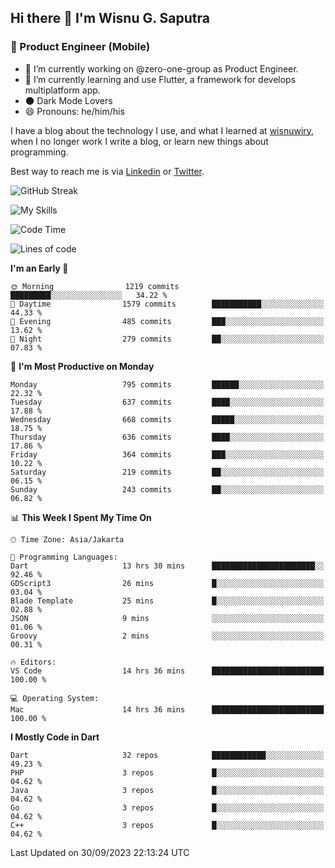 ## Hi there 👋 I'm Wisnu G. Saputra

### :mobile_phone_off: Product Engineer (Mobile)

- 🔭 I’m currently working on @zero-one-group as Product Engineer.
- 🌱 I’m currently learning and use Flutter, a framework for develops multiplatform app.
- 🌑 Dark Mode Lovers
- 😄 Pronouns: he/him/his

I have a blog about the technology I use, and what I learned at [wisnuwiry](https://wisnuwiry.space/), when I no longer work I write a blog, or learn new things about programming.

Best way to reach me is via [Linkedin](https://www.linkedin.com/in/wisnu-saputra/) or [Twitter](https://twitter.com/wisnuwiry).

![GitHub Streak](https://streak-stats.demolab.com?user=wisnuwiry&theme=dark&hide_border=true)

![My Skills](https://skillicons.dev/icons?i=dart,flutter,kotlin,swift,go,js,css,neovim,git,linux&perline=5)

<!--START_SECTION:waka-->
![Code Time](http://img.shields.io/badge/Code%20Time-793%20hrs%2012%20mins-blue)

![Lines of code](https://img.shields.io/badge/From%20Hello%20World%20I%27ve%20Written-4.6%20million%20lines%20of%20code-blue)

**I'm an Early 🐤** 

```text
🌞 Morning                1219 commits        █████████░░░░░░░░░░░░░░░░   34.22 % 
🌆 Daytime                1579 commits        ███████████░░░░░░░░░░░░░░   44.33 % 
🌃 Evening                485 commits         ███░░░░░░░░░░░░░░░░░░░░░░   13.62 % 
🌙 Night                  279 commits         ██░░░░░░░░░░░░░░░░░░░░░░░   07.83 % 
```
📅 **I'm Most Productive on Monday** 

```text
Monday                   795 commits         ██████░░░░░░░░░░░░░░░░░░░   22.32 % 
Tuesday                  637 commits         ████░░░░░░░░░░░░░░░░░░░░░   17.88 % 
Wednesday                668 commits         █████░░░░░░░░░░░░░░░░░░░░   18.75 % 
Thursday                 636 commits         ████░░░░░░░░░░░░░░░░░░░░░   17.86 % 
Friday                   364 commits         ███░░░░░░░░░░░░░░░░░░░░░░   10.22 % 
Saturday                 219 commits         ██░░░░░░░░░░░░░░░░░░░░░░░   06.15 % 
Sunday                   243 commits         ██░░░░░░░░░░░░░░░░░░░░░░░   06.82 % 
```


📊 **This Week I Spent My Time On** 

```text
🕑︎ Time Zone: Asia/Jakarta

💬 Programming Languages: 
Dart                     13 hrs 30 mins      ███████████████████████░░   92.46 % 
GDScript3                26 mins             █░░░░░░░░░░░░░░░░░░░░░░░░   03.04 % 
Blade Template           25 mins             █░░░░░░░░░░░░░░░░░░░░░░░░   02.88 % 
JSON                     9 mins              ░░░░░░░░░░░░░░░░░░░░░░░░░   01.06 % 
Groovy                   2 mins              ░░░░░░░░░░░░░░░░░░░░░░░░░   00.31 % 

🔥 Editors: 
VS Code                  14 hrs 36 mins      █████████████████████████   100.00 % 

💻 Operating System: 
Mac                      14 hrs 36 mins      █████████████████████████   100.00 % 
```

**I Mostly Code in Dart** 

```text
Dart                     32 repos            ████████████░░░░░░░░░░░░░   49.23 % 
PHP                      3 repos             █░░░░░░░░░░░░░░░░░░░░░░░░   04.62 % 
Java                     3 repos             █░░░░░░░░░░░░░░░░░░░░░░░░   04.62 % 
Go                       3 repos             █░░░░░░░░░░░░░░░░░░░░░░░░   04.62 % 
C++                      3 repos             █░░░░░░░░░░░░░░░░░░░░░░░░   04.62 % 
```




 Last Updated on 30/09/2023 22:13:24 UTC
<!--END_SECTION:waka-->
